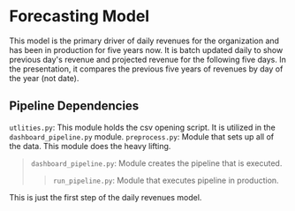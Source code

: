 # Forecasting Model

This model is the primary driver of daily revenues for the organization and has been in production for five years now. It is batch updated daily to show previous day's revenue and projected revenue for the following five days. In the presentation, it compares the previous five years of revenues by day of the year (not date). 

## Pipeline Dependencies

`utlities.py`: This module holds the csv opening script. It is utilized in the `dashboard_pipeline.py` module. 
`preprocess.py`: Module that sets up all of the data. This module does the heavy lifting. <br>
>  `dashboard_pipeline.py`: Module creates the pipeline that is executed. <br>
>>  `run_pipeline.py`: Module that executes pipeline in production.

This is just the first step of the daily revenues model.
